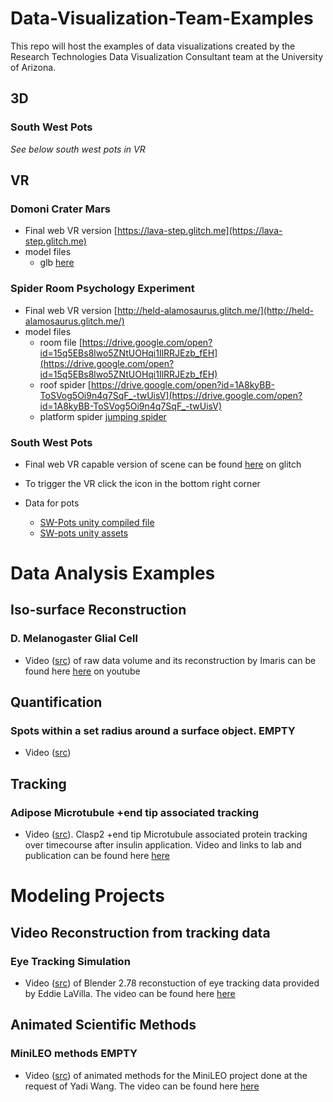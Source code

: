 # Data-Visualization-Team-Examples
This repo will host the examples of data visualizations created by the Research Technologies Data Visualization Consultant team at the University of Arizona.

## 3D


### South West Pots

*See below south west pots in VR*

## VR

### Domoni Crater Mars

* Final web VR version [https://lava-step.glitch.me](https://lava-step.glitch.me)
* model files 
  * glb [here](https://drive.google.com/open?id=1fN75AnQdRZNmgPuQZZMYTtzLDAnaOCA6)
  
  
### Spider Room Psychology Experiment

* Final web VR version [http://held-alamosaurus.glitch.me/](http://held-alamosaurus.glitch.me/)
* model files
  * room file [https://drive.google.com/open?id=15q5EBs8lwo5ZNtUOHqi1IlRRJEzb_fEH](https://drive.google.com/open?id=15q5EBs8lwo5ZNtUOHqi1IlRRJEzb_fEH)
  * roof spider [https://drive.google.com/open?id=1A8kyBB-ToSVog5Oi9n4q7SqF_-twUisV](https://drive.google.com/open?id=1A8kyBB-ToSVog5Oi9n4q7SqF_-twUisV)
  * platform spider [jumping spider](https://drive.google.com/open?id=1aWFmB6U2iQQBJcVSqXuU6W4yq3Ga3Ium)

### South West Pots

* Final web VR capable version of scene can be found [here](https://jewel-dingo.glitch.me) on glitch
* To trigger the VR click the icon in the bottom right corner

* Data for pots 
  * [SW-Pots unity compiled file](https://drive.google.com/drive/folders/15X2RFoWnB7OCphnI6eU6I5GFCBrPQgx5?usp=sharing)
  * [SW-pots unity assets](https://drive.google.com/open?id=1YRVeARvfWSjvlJXniAM7Ag2USGwxo81T)

# Data Analysis Examples
## Iso-surface Reconstruction
### D. Melanogaster Glial Cell
* Video ([src](https://drive.google.com/file/d/1nWcNAZb27FrBRhQP7XItD23cr3lMUD9r/view?usp=sharing)) of raw data volume and its reconstruction by Imaris can be found here [here](https://youtu.be/mmG_22AdiqI) on youtube

## Quantification
### Spots within a set radius around a surface object. EMPTY
* Video ([src]())

## Tracking
### Adipose Microtubule +end tip associated tracking
* Video ([src](https://drive.google.com/file/d/1qpThDGqehlAxy3K0h8kYungXqsaSdxpy/view?usp=sharing)).  Clasp2 +end tip Microtubule associated protein tracking over timecourse after insulin application. Video and links to lab and publication can be found here [here](https://youtu.be/fCsVCzbcEZo)

# Modeling Projects
## Video Reconstruction from tracking data
### Eye Tracking Simulation
* Video ([src](https://drive.google.com/file/d/1v2dpWdCjkt0iwoDJuW7DSlLAFB6_ra6H/view?usp=sharing)) of Blender 2.78 reconstuction of eye tracking data provided by Eddie LaVilla.  The video can be found here [here](https://youtu.be/KBwWLkjP2QE)

## Animated Scientific Methods
### MiniLEO methods EMPTY
* Video ([src]()) of animated methods for the MiniLEO project done at the request of Yadi Wang.  The video can be found here [here]()
